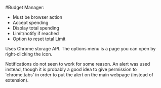 #Budget Manager:

- Must be browser action
- Accept spending
- Display total spending
- Limit/notify if reached
- Option to reset total Limit


Uses Chrome storage API.
The options menu is a page you can open by right-clicking the icon.

Notifications do not seen to work for some reason. An alert was used instead, though it is probably a good idea to give permission to 'chrome.tabs' in order to put the alert on the main webpage (instead of extension).



